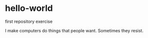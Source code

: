 # hello-world
first repository exercise

I make computers do things that people want.
Sometimes they resist.
